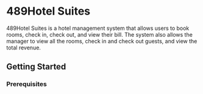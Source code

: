 # 489Hotel Suites
489Hotel Suites is a hotel management system that allows users to book rooms, check in, check out, and view their bill. The system also allows the manager to view all the rooms, check in and check out guests, and view the total revenue.

## Getting Started
### Prerequisites